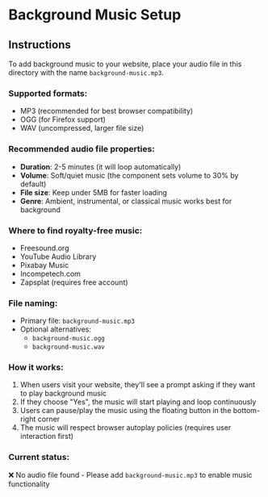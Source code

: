 # Background Music Setup

## Instructions

To add background music to your website, place your audio file in this directory with the name `background-music.mp3`.

### Supported formats:
- MP3 (recommended for best browser compatibility)
- OGG (for Firefox support)
- WAV (uncompressed, larger file size)

### Recommended audio file properties:
- **Duration**: 2-5 minutes (it will loop automatically)
- **Volume**: Soft/quiet music (the component sets volume to 30% by default)
- **File size**: Keep under 5MB for faster loading
- **Genre**: Ambient, instrumental, or classical music works best for background

### Where to find royalty-free music:
- Freesound.org
- YouTube Audio Library
- Pixabay Music
- Incompetech.com
- Zapsplat (requires free account)

### File naming:
- Primary file: `background-music.mp3`
- Optional alternatives:
  - `background-music.ogg`
  - `background-music.wav`

### How it works:
1. When users visit your website, they'll see a prompt asking if they want to play background music
2. If they choose "Yes", the music will start playing and loop continuously
3. Users can pause/play the music using the floating button in the bottom-right corner
4. The music will respect browser autoplay policies (requires user interaction first)

### Current status:
❌ No audio file found - Please add `background-music.mp3` to enable music functionality
